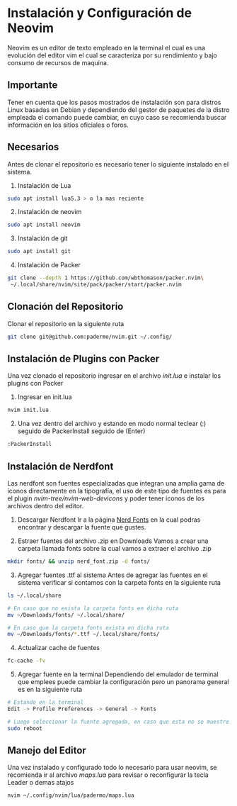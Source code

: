 # Instalación y Configuración de Neovim

Neovim es un editor de texto empleado en la terminal el cual es una evolución del editor vim el cual se caracteriza por su rendimiento y bajo consumo de recursos de maquina.

## Importante
Tener en cuenta que los pasos mostrados de instalación son para distros Linux basadas en Debian y dependiendo del gestor de paquetes de la distro empleada el comando puede cambiar, en cuyo caso se recomienda buscar información en los sitios oficiales o foros.

## Necesarios
Antes de clonar el repositorio es necesario tener lo siguiente instalado en el sistema.

1. Instalación de Lua
```bash
sudo apt install lua5.3 > o la mas reciente
```

2. Instalación de neovim
```bash
sudo apt install neovim
```

3. Instalación de git
```bash
sudo apt install git
```

4. Instalación de Packer
```bash
git clone --depth 1 https://github.com/wbthomason/packer.nvim\
 ~/.local/share/nvim/site/pack/packer/start/packer.nvim
```

## Clonación del Repositorio
Clonar el repositorio en la siguiente ruta
```bash
git clone git@github.com:padermo/nvim.git ~/.config/
```

## Instalación de Plugins con Packer

Una vez clonado el repositorio ingresar en el archivo *init.lua* e instalar los plugins con Packer

1. Ingresar en init.lua
```bash
nvim init.lua
```

2. Una vez dentro del archivo y estando en modo normal teclear (:) seguido de PackerInstall seguido de (Enter)
```bash
:PackerInstall
```

## Instalación de Nerdfont
Las nerdfont son fuentes especializadas que integran una amplia gama de íconos directamente en la tipografía, el uso de este tipo de fuentes es para el plugin *nvim-tree/nvim-web-devicons* y poder tener iconos de los archivos dentro del editor.

1. Descargar Nerdfont
Ir a la página [Nerd Fonts](https://www.nerdfonts.com/font-downloads) en la cual podras encontrar y descargar la fuente que gustes.

2. Estraer fuentes del archivo .zip en Downloads
Vamos a crear una carpeta llamada fonts sobre la cual vamos a extraer el archivo .zip
```bash
mkdir fonts/ && unzip nerd_font.zip -d fonts/
```

3. Agregar fuentes .ttf al sistema
Antes de agregar las fuentes en el sistema verificar si contamos con la carpeta fonts en la siguiente ruta
```bash
ls ~/.local/share

# En caso que no exista la carpeta fonts en dicha ruta
mv ~/Downloads/fonts/ ~/.local/share/

# En caso que la carpeta fonts exista en dicha ruta
mv ~/Downloads/fonts/*.ttf ~/.local/share/fonts/
```

4. Actualizar cache de fuentes
```bash
fc-cache -fv
```

5. Agregar fuente en la terminal
Dependiendo del emulador de terminal que emplees puede cambiar la configuración pero un panorama general es en la siguiente ruta
```bash
# Estando en la terminal
Edit -> Profile Preferences -> General -> Fonts

# Luego seleccionar la fuente agregada, en caso que esta no se muestre pueden reiniciar el sistema
sudo reboot
```

## Manejo del Editor
Una vez instalado y configurado todo lo necesario para usar neovim, se recomienda ir al archivo *maps.lua* para revisar o reconfigurar la tecla Leader o demas atajos

```
nvim ~/.config/nvim/lua/padermo/maps.lua
```
